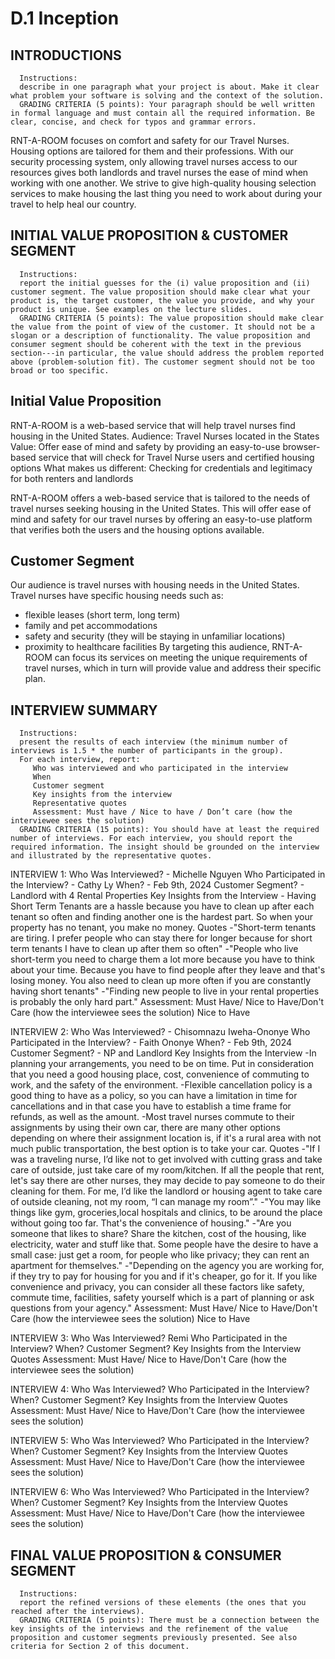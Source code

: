 # D.1 Inception
INTRODUCTIONS
-------------
      Instructions:
      describe in one paragraph what your project is about. Make it clear what problem your software is solving and the context of the solution.
      GRADING CRITERIA (5 points): Your paragraph should be well written in formal language and must contain all the required information. Be clear, concise, and check for typos and grammar errors. 


RNT-A-ROOM focuses on comfort and safety for our Travel Nurses. Housing options are tailored for them and their professions. With our security processing system, only allowing travel nurses access to our resources gives both landlords and travel nurses the ease of mind when working with one another. We strive to give high-quality housing selection services to make housing the last thing you need to work about during your travel to help heal our country. 


INITIAL VALUE PROPOSITION & CUSTOMER SEGMENT
---------------------------------------------
      Instructions: 
      report the initial guesses for the (i) value proposition and (ii) customer segment. The value proposition should make clear what your product is, the target customer, the value you provide, and why your product is unique. See examples on the lecture slides.
      GRADING CRITERIA (5 points): The value proposition should make clear the value from the point of view of the customer. It should not be a slogan or a description of functionality. The value proposition and consumer segment should be coherent with the text in the previous section---in particular, the value should address the problem reported above (problem-solution fit). The customer segment should not be too broad or too specific. 

Initial Value Proposition
-------------------------
RNT-A-ROOM is a web-based service that will help travel nurses find housing in the United States.
Audience: Travel Nurses located in the States
Value: Offer ease of mind and safety by providing an easy-to-use browser-based service that will check for Travel Nurse users and certified housing options
What makes us different: Checking for credentials and legitimacy for both renters and landlords

RNT-A-ROOM offers a web-based service that is tailored to the needs of travel nurses seeking housing in the United States. This will offer ease of mind and safety for our travel nurses by offering an easy-to-use platform that verifies both the users and the housing options available. 


Customer Segment
----------------
Our audience is travel nurses with housing needs in the United States. Travel nurses have specific housing needs such as:
- flexible leases (short term, long term)
- family and pet accommodations
- safety and security (they will be staying in unfamiliar locations)
- proximity to healthcare facilities
By targeting this audience, RNT-A-ROOM can focus its services on meeting the unique requirements of travel nurses, which in turn will provide value and address their specific plan.


INTERVIEW SUMMARY
-----------------
      Instructions:
      present the results of each interview (the minimum number of interviews is 1.5 * the number of participants in the group). 
      For each interview, report:
         Who was interviewed and who participated in the interview
         When
         Customer segment
         Key insights from the interview
         Representative quotes
         Assessment: Must have / Nice to have / Don’t care (how the interviewee sees the solution)
      GRADING CRITERIA (15 points): You should have at least the required number of interviews. For each interview, you should report the required information. The insight should be grounded on the interview and illustrated by the representative quotes. 


INTERVIEW 1:
      Who Was Interviewed?
      - Michelle Nguyen
      Who Participated in the Interview?
      - Cathy Ly
      When?
      - Feb 9th, 2024
      Customer Segment?
      - Landlord with 4 Rental Properties
      Key Insights from the Interview
      - Having Short Term Tenants are a hassle because you have to clean up after each tenant so often and finding another one is the hardest part. So when your property has no tenant, you make no money.
      Quotes
      -"Short-term tenants are tiring. I prefer people who can stay there for longer because for short term tenants I have to clean up after them so often"
      -"People who live short-term you need to charge them a lot more because you have to think about your time. Because you have to find people after they leave and that's losing money. You also need to clean up more often if you are constantly having short tenants"
      -"Finding new people to live in your rental properties is probably the only hard part."
      Assessment: Must Have/ Nice to Have/Don't Care (how the interviewee sees the solution)
      Nice to Have


INTERVIEW 2:
      Who Was Interviewed?
      - Chisomnazu Iweha-Ononye
      Who Participated in the Interview?
      - Faith Ononye
      When?
      - Feb 9th, 2024
      Customer Segment?
      - NP and Landlord
      Key Insights from the Interview
      -In planning your arrangements, you need to be on time. Put in consideration that you need a good housing place, cost, convenience of commuting to work, and the safety of the environment.
      -Flexible cancellation policy is a good thing to have as a policy, so you can have a limitation in time for cancellations and in that case you have to establish a time frame for refunds, as well as the amount.
      -Most travel nurses commute to their assignments by using their own car, there are many other options depending on where their assignment location is, if it's a rural area with not much public transportation, the best option is to take your car.
      Quotes
      -"If I was a traveling nurse, I’d like not to get involved with cutting grass and take care of outside, just take care of my room/kitchen. If all the people that rent, let's say there are other nurses, they may decide to pay someone to do their cleaning for them. For me, I’d like the landlord or housing agent to take care of outside cleaning, not my room, “I can manage my room”."
      -"You may like things like gym, groceries,local hospitals and clinics, to be around the place without going too far. That's the convenience of housing."
      -"Are you someone that likes to share? Share the kitchen, cost of the housing, like electricity, water and stuff like that. Some people have the desire to have a small case: just get a room, for people who like privacy; they can rent an apartment for themselves."
      -"Depending on the agency you are working for, if they try to pay for housing for you and if it's cheaper, go for it. If you like convenience and privacy, you can consider all these factors like safety, commute time, facilities, safety yourself which is a part of planning or ask questions from your agency."
      Assessment: Must Have/ Nice to Have/Don't Care (how the interviewee sees the solution)
      Nice to Have


INTERVIEW 3:
      Who Was Interviewed?
      Remi
      Who Participated in the Interview?
      When?
      Customer Segment?
      Key Insights from the Interview
      Quotes
      Assessment: Must Have/ Nice to Have/Don't Care (how the interviewee sees the solution)


INTERVIEW 4:
      Who Was Interviewed?
      Who Participated in the Interview?
      When?
      Customer Segment?
      Key Insights from the Interview
      Quotes
      Assessment: Must Have/ Nice to Have/Don't Care (how the interviewee sees the solution)


INTERVIEW 5:
      Who Was Interviewed?
      Who Participated in the Interview?
      When?
      Customer Segment?
      Key Insights from the Interview
      Quotes
      Assessment: Must Have/ Nice to Have/Don't Care (how the interviewee sees the solution)


INTERVIEW 6:
      Who Was Interviewed?
      Who Participated in the Interview?
      When?
      Customer Segment?
      Key Insights from the Interview
      Quotes
      Assessment: Must Have/ Nice to Have/Don't Care (how the interviewee sees the solution)



FINAL VALUE PROPOSITION & CONSUMER SEGMENT
------------------------------------------
      Instructions:
      report the refined versions of these elements (the ones that you reached after the interviews). 
      GRADING CRITERIA (5 points): There must be a connection between the key insights of the interviews and the refinement of the value proposition and customer segments previously presented. See also criteria for Section 2 of this document.
